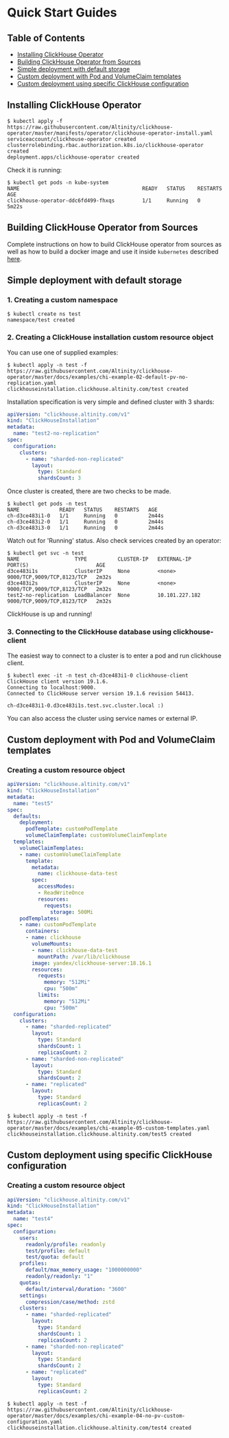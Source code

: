 # Quick Start Guides

## Table of Contents
* [Installing ClickHouse Operator](#installing-clickhouse-operator)
* [Building ClickHouse Operator from Sources](#building-from-sources)
* [Simple deployment with default storage](#simple-deployment-with-default-storage)
* [Custom deployment with Pod and VolumeClaim templates](#custom-deployment-with-pod-and-volumeclaim-templates)
* [Custom deployment using specific ClickHouse configuration](#custom-deployment-using-specific-clickhouse-configuration)

## Installing ClickHouse Operator

```console
$ kubectl apply -f https://raw.githubusercontent.com/Altinity/clickhouse-operator/master/manifests/operator/clickhouse-operator-install.yaml
serviceaccount/clickhouse-operator created
clusterrolebinding.rbac.authorization.k8s.io/clickhouse-operator created
deployment.apps/clickhouse-operator created

```
Check it is running:
```console
$ kubectl get pods -n kube-system
NAME                                        READY   STATUS    RESTARTS   AGE
clickhouse-operator-ddc6fd499-fhxqs         1/1     Running   0          5m22s
```

## Building ClickHouse Operator from Sources

Complete instructions on how to build ClickHouse operator from sources as well as how to build a docker image and use it inside `kubernetes` described [here][build_from_sources].

## Simple deployment with default storage

### 1. Creating a custom namespace
```console
$ kubectl create ns test
namespace/test created
```

### 2. Creating a ClickHouse installation custom resource object

You can use one of supplied examples:
```
$ kubectl apply -n test -f https://raw.githubusercontent.com/Altinity/clickhouse-operator/master/docs/examples/chi-example-02-default-pv-no-replication.yaml
clickhouseinstallation.clickhouse.altinity.com/test created
```

Installation specification is very simple and defined cluster with 3 shards:
```yaml
apiVersion: "clickhouse.altinity.com/v1"
kind: "ClickHouseInstallation"
metadata:
  name: "test2-no-replication"
spec:
  configuration:
    clusters:
      - name: "sharded-non-replicated"
        layout:
          type: Standard
          shardsCount: 3
```

Once cluster is created, there are two checks to be made.

```console
$ kubectl get pods -n test
NAME             READY   STATUS    RESTARTS   AGE
ch-d3ce483i1-0   1/1     Running   0          2m44s
ch-d3ce483i2-0   1/1     Running   0          2m44s
ch-d3ce483i3-0   1/1     Running   0          2m44s
```

Watch out for 'Running' status. Also check services created by an operator:

```console
$ kubectl get svc -n test
NAME                  TYPE          CLUSTER-IP   EXTERNAL-IP    PORT(S)                      AGE
d3ce483i1s            ClusterIP     None         <none>         9000/TCP,9009/TCP,8123/TCP   2m32s
d3ce483i2s            ClusterIP     None         <none>         9000/TCP,9009/TCP,8123/TCP   2m32s
test2-no-replication  LoadBalancer  None         10.101.227.182 9000/TCP,9009/TCP,8123/TCP   2m32s
```

ClickHouse is up and running!

### 3. Connecting to the ClickHouse database using clickhouse-client

The easiest way to connect to a cluster is to enter a pod and run clickhouse client.
```console
$ kubectl exec -it -n test ch-d3ce483i1-0 clickhouse-client
ClickHouse client version 19.1.6.
Connecting to localhost:9000.
Connected to ClickHouse server version 19.1.6 revision 54413.

ch-d3ce483i1-0.d3ce483i1s.test.svc.cluster.local :) 
```
You can also access the cluster using service names or external IP.

## Custom deployment with Pod and VolumeClaim templates
### Creating a custom resource object
```yaml
apiVersion: "clickhouse.altinity.com/v1"
kind: "ClickHouseInstallation"
metadata:
  name: "test5"
spec:
  defaults:
    deployment:
      podTemplate: customPodTemplate
      volumeClaimTemplate: customVolumeClaimTemplate
  templates:
    volumeClaimTemplates:
    - name: customVolumeClaimTemplate
      template:
        metadata:
          name: clickhouse-data-test
        spec:
          accessModes:
          - ReadWriteOnce
          resources:
            requests:
              storage: 500Mi
    podTemplates:
    - name: customPodTemplate
      containers:
      - name: clickhouse
        volumeMounts:
        - name: clickhouse-data-test
          mountPath: /var/lib/clickhouse
        image: yandex/clickhouse-server:18.16.1
        resources:
          requests:
            memory: "512Mi"
            cpu: "500m"
          limits:
            memory: "512Mi"
            cpu: "500m"
  configuration:
    clusters:
      - name: "sharded-replicated"
        layout:
          type: Standard
          shardsCount: 1
          replicasCount: 2
      - name: "sharded-non-replicated"
        layout:
          type: Standard
          shardsCount: 2
      - name: "replicated"
        layout:
          type: Standard
          replicasCount: 2
```
```console
$ kubectl apply -n test -f https://raw.githubusercontent.com/Altinity/clickhouse-operator/master/docs/examples/chi-example-05-custom-templates.yaml
clickhouseinstallation.clickhouse.altinity.com/test5 created
```

## Custom deployment using specific ClickHouse configuration
### Creating a custom resource object
```yaml
apiVersion: "clickhouse.altinity.com/v1"
kind: "ClickHouseInstallation"
metadata:
  name: "test4"
spec:
  configuration:
    users:
      readonly/profile: readonly
      test/profile: default
      test/quota: default
    profiles:
      default/max_memory_usage: "1000000000"
      readonly/readonly: "1"
    quotas:
      default/interval/duration: "3600"
    settings:
      compression/case/method: zstd
    clusters:
      - name: "sharded-replicated"
        layout:
          type: Standard
          shardsCount: 1
          replicasCount: 2
      - name: "sharded-non-replicated"
        layout:
          type: Standard
          shardsCount: 2
      - name: "replicated"
        layout:
          type: Standard
          replicasCount: 2
```
```console
$ kubectl apply -n test -f https://raw.githubusercontent.com/Altinity/clickhouse-operator/master/docs/examples/chi-example-04-no-pv-custom-configuration.yaml
clickhouseinstallation.clickhouse.altinity.com/test4 created
```


[build_from_sources]: ./operator_build_from_sources.md